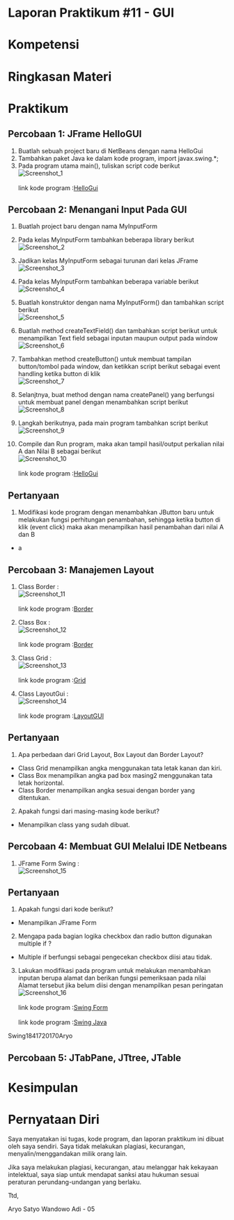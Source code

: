 # Laporan Praktikum #11 - GUI

## <h1>Kompetensi



## <h1>Ringkasan Materi


### <h1>Praktikum

<h2>Percobaan 1: JFrame HelloGUI</h2>

1. Buatlah sebuah project baru di NetBeans dengan nama HelloGui
2. Tambahkan paket Java ke dalam kode program, import javax.swing.*;
3. Pada program utama main(), tuliskan script code berikut
 <br>![Screenshot_1](img/Screenshot_1.png)
 <br><br>link kode program :[HelloGui](../../src/11_GUI/p1/helloGui1841720170Aryo.java)

<h2>Percobaan 2: Menangani Input Pada GUI</h2>

1. Buatlah project baru dengan nama MyInputForm
2. Pada kelas MyInputForm tambahkan beberapa library berikut
 <br>![Screenshot_2](img/Screenshot_2.png)

3. Jadikan kelas MyInputForm sebagai turunan dari kelas JFrame
 <br>![Screenshot_3](img/Screenshot_3.png)

4. Pada kelas MyInputForm tambahkan beberapa variable berikut
 <br>![Screenshot_4](img/Screenshot_4.png)

5. Buatlah konstruktor dengan nama MyInputForm() dan tambahkan script berikut
 <br>![Screenshot_5](img/Screenshot_5.png)

6. Buatlah method createTextField() dan tambahkan script berikut untuk menampilkan Text field sebagai inputan maupun output pada window
 <br>![Screenshot_6](img/Screenshot_6.png)

7. Tambahkan method createButton() untuk membuat tampilan button/tombol pada window, dan ketikkan script berikut sebagai event handling ketika button di klik
 <br>![Screenshot_7](img/Screenshot_7.png)

8. Selanjtnya, buat method dengan nama createPanel() yang berfungsi untuk membuat panel dengan menambahkan script berikut
 <br>![Screenshot_8](img/Screenshot_8.png)

9. Langkah berikutnya, pada main program tambahkan script berikut
 <br>![Screenshot_9](img/Screenshot_9.png)

10. Compile dan Run program, maka akan tampil hasil/output perkalian nilai A dan Nilai B sebagai berikut
 <br>![Screenshot_10](img/Screenshot_10.png)
 <br><br>link kode program :[HelloGui](../../src/11_GUI/p2/MyInputForm1841720170Aryo.java)

<h2>  Pertanyaan </h2>

1. Modifikasi kode program dengan menambahkan JButton baru untuk melakukan fungsi perhitungan penambahan, sehingga ketika button di klik (event click) maka akan menampilkan hasil penambahan dari nilai A dan B
- a

<h2> Percobaan 3: Manajemen Layout </h2>

1. Class Border : 
 <br>![Screenshot_11](img/Screenshot_11.png)
 <br><br>link kode program :[Border](../../src/11_GUI/p3/Border1841720170Aryo.java)

2. Class Box : 
 <br>![Screenshot_12](img/Screenshot_12.png)
 <br><br>link kode program :[Border](../../src/11_GUI/p3/Box1841720170Aryo.java)

3. Class Grid :
 <br>![Screenshot_13](img/Screenshot_13.png)
 <br><br>link kode program :[Grid](../../src/11_GUI/p3/Grid1841720170Aryo.java)

4. Class LayoutGui : 
 <br>![Screenshot_14](img/Screenshot_14.png)
 <br><br>link kode program :[LayoutGUI](../../src/11_GUI/p3/LayoutGui1841720170Aryo.java)

<h2> Pertanyaan </h2>

1. Apa perbedaan dari Grid Layout, Box Layout dan Border Layout?
- Class Grid menampilkan angka menggunakan tata letak kanan dan kiri.
- Class Box menampilkan angka pad box masing2 menggunakan tata letak horizontal.
- Class Border menampilkan angka sesuai dengan border yang ditentukan.

2. Apakah fungsi dari masing-masing kode berikut?
- Menampilkan class yang sudah dibuat.

<h2> Percobaan 4: Membuat GUI Melalui IDE Netbeans </h2>

1. JFrame Form Swing : 
 <br>![Screenshot_15](img/Screenshot_15.png)

<h2>Pertanyaan</h2>

1. Apakah fungsi dari kode berikut?
- Menampilkan JFrame Form

2. Mengapa pada bagian logika checkbox dan radio button digunakan multiple if ?
- Multiple if berfungsi sebagai pengecekan checkbox diisi atau tidak.

3. Lakukan modifikasi pada program untuk melakukan menambahkan inputan berupa alamat dan berikan fungsi pemeriksaan pada nilai Alamat tersebut jika belum diisi dengan menampilkan pesan peringatan
 <br>![Screenshot_16](img/Screenshot_16.png)
 <br><br>link kode program :[Swing Form](../../src/11_GUI/p3/Swing1841720170Aryo.form)
 <br><br>link kode program :[Swing Java](../../src/11_GUI/p3/Swing1841720170Aryo.java)

 Swing1841720170Aryo

<h2> Percobaan 5: JTabPane, JTtree, JTable </h2>




## <h1>Kesimpulan



## <h1>Pernyataan Diri

Saya menyatakan isi tugas, kode program, dan laporan praktikum ini dibuat oleh saya sendiri. Saya tidak melakukan plagiasi, kecurangan, menyalin/menggandakan milik orang lain.

Jika saya melakukan plagiasi, kecurangan, atau melanggar hak kekayaan intelektual, saya siap untuk mendapat sanksi atau hukuman sesuai peraturan perundang-undangan yang berlaku.

Ttd,

Aryo Satyo Wandowo Adi - 05


